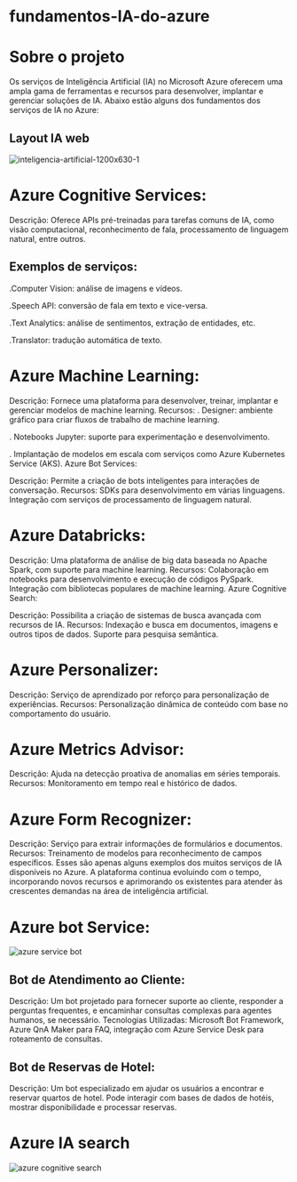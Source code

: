 # fundamentos-IA-do-azure

# Sobre o projeto

Os serviços de Inteligência Artificial (IA) no Microsoft Azure oferecem uma ampla gama de ferramentas e recursos para desenvolver, implantar e gerenciar soluções de IA. Abaixo estão alguns dos fundamentos dos serviços de IA no Azure:

## Layout IA web
![inteligencia-artificial-1200x630-1](https://github.com/natanael83/fundamentos-IA-do-azure/assets/140859913/4b699907-ec69-45ee-aab2-c3cf71bf78bb)

# Azure Cognitive Services:

Descrição: Oferece APIs pré-treinadas para tarefas comuns de IA, como visão computacional, reconhecimento de fala, processamento de linguagem natural, entre outros.

## Exemplos de serviços:
.Computer Vision: análise de imagens e vídeos.

.Speech API: conversão de fala em texto e vice-versa.

.Text Analytics: análise de sentimentos, extração de entidades, etc.

.Translator: tradução automática de texto.

# Azure Machine Learning:

Descrição: Fornece uma plataforma para desenvolver, treinar, implantar e gerenciar modelos de machine learning.
Recursos:
. Designer: ambiente gráfico para criar fluxos de trabalho de machine learning.

. Notebooks Jupyter: suporte para experimentação e desenvolvimento.

. Implantação de modelos em escala com serviços como Azure Kubernetes Service (AKS).
Azure Bot Services:

Descrição: Permite a criação de bots inteligentes para interações de conversação.
Recursos:
SDKs para desenvolvimento em várias linguagens.
Integração com serviços de processamento de linguagem natural.

# Azure Databricks:

Descrição: Uma plataforma de análise de big data baseada no Apache Spark, com suporte para machine learning.
Recursos:
Colaboração em notebooks para desenvolvimento e execução de códigos PySpark.
Integração com bibliotecas populares de machine learning.
Azure Cognitive Search:

Descrição: Possibilita a criação de sistemas de busca avançada com recursos de IA.
Recursos:
Indexação e busca em documentos, imagens e outros tipos de dados.
Suporte para pesquisa semântica.

# Azure Personalizer:

Descrição: Serviço de aprendizado por reforço para personalização de experiências.
 Recursos:
Personalização dinâmica de conteúdo com base no comportamento do usuário.

# Azure Metrics Advisor:

Descrição: Ajuda na detecção proativa de anomalias em séries temporais.
Recursos:
Monitoramento em tempo real e histórico de dados.

# Azure Form Recognizer:

Descrição: Serviço para extrair informações de formulários e documentos.
Recursos:
Treinamento de modelos para reconhecimento de campos específicos.
Esses são apenas alguns exemplos dos muitos serviços de IA disponíveis no Azure. A plataforma continua evoluindo com o tempo, incorporando novos recursos e aprimorando os existentes para atender às crescentes demandas na área de inteligência artificial.
# Azure bot Service:
![azure service bot](https://github.com/natanael83/fundamentos-IA-do-azure/assets/140859913/af00e92f-ff1b-49c5-85c3-06f919616705)

## Bot de Atendimento ao Cliente:
Descrição: Um bot projetado para fornecer suporte ao cliente, responder a perguntas frequentes, e encaminhar consultas complexas para agentes humanos, se necessário.
Tecnologias Utilizadas: Microsoft Bot Framework, Azure QnA Maker para FAQ, integração com Azure Service Desk para roteamento de consultas.
## Bot de Reservas de Hotel:
Descrição: Um bot especializado em ajudar os usuários a encontrar e reservar quartos de hotel. Pode interagir com bases de dados de hotéis, mostrar disponibilidade e processar reservas.
# Azure IA search
![azure cognitive search](https://github.com/natanael83/fundamentos-IA-do-azure/assets/140859913/23d7b33f-91c9-47ed-99e8-b641516d57bd)







